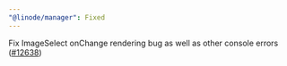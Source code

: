```yaml
---
"@linode/manager": Fixed
---
```


Fix ImageSelect onChange rendering bug as well as other console errors ([#12638](https://github.com/linode/manager/pull/12638))
